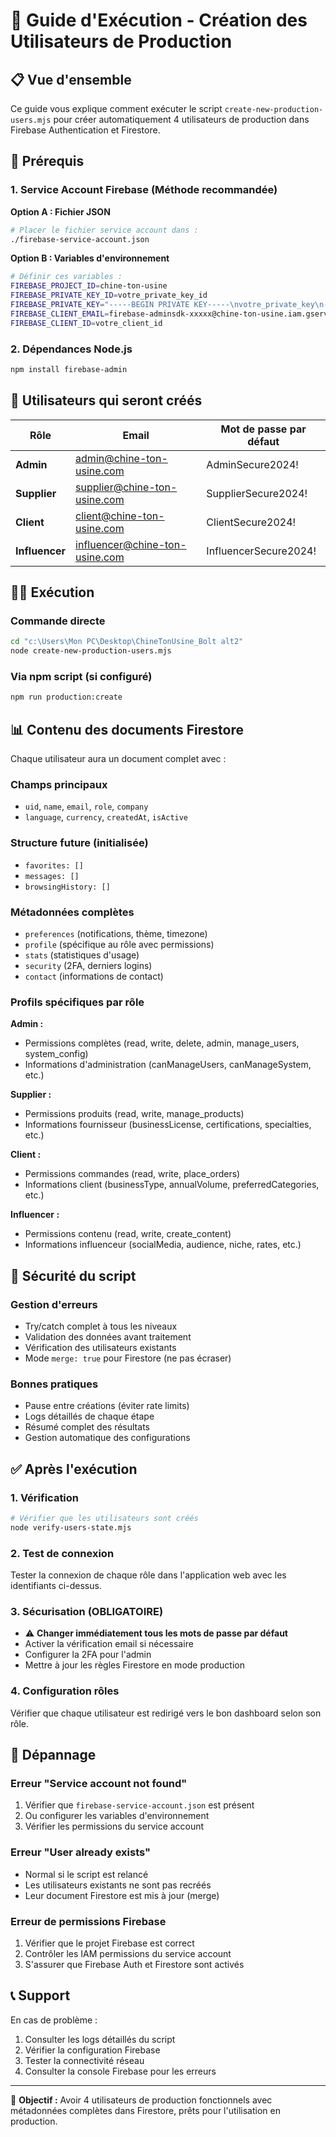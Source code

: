 # 🚀 Guide d'Exécution - Création des Utilisateurs de Production

## 📋 Vue d'ensemble

Ce guide vous explique comment exécuter le script `create-new-production-users.mjs` pour créer automatiquement 4 utilisateurs de production dans Firebase Authentication et Firestore.

## 🔧 Prérequis

### 1. Service Account Firebase (Méthode recommandée)

**Option A : Fichier JSON**
```bash
# Placer le fichier service account dans :
./firebase-service-account.json
```

**Option B : Variables d'environnement**
```bash
# Définir ces variables :
FIREBASE_PROJECT_ID=chine-ton-usine
FIREBASE_PRIVATE_KEY_ID=votre_private_key_id
FIREBASE_PRIVATE_KEY="-----BEGIN PRIVATE KEY-----\nvotre_private_key\n-----END PRIVATE KEY-----\n"
FIREBASE_CLIENT_EMAIL=firebase-adminsdk-xxxxx@chine-ton-usine.iam.gserviceaccount.com
FIREBASE_CLIENT_ID=votre_client_id
```

### 2. Dépendances Node.js
```bash
npm install firebase-admin
```

## 👥 Utilisateurs qui seront créés

| Rôle | Email | Mot de passe par défaut |
|------|-------|------------------------|
| **Admin** | admin@chine-ton-usine.com | AdminSecure2024! |
| **Supplier** | supplier@chine-ton-usine.com | SupplierSecure2024! |
| **Client** | client@chine-ton-usine.com | ClientSecure2024! |
| **Influencer** | influencer@chine-ton-usine.com | InfluencerSecure2024! |

## 🏃‍♂️ Exécution

### Commande directe
```bash
cd "c:\Users\Mon PC\Desktop\ChineTonUsine_Bolt alt2"
node create-new-production-users.mjs
```

### Via npm script (si configuré)
```bash
npm run production:create
```

## 📊 Contenu des documents Firestore

Chaque utilisateur aura un document complet avec :

### Champs principaux
- `uid`, `name`, `email`, `role`, `company`
- `language`, `currency`, `createdAt`, `isActive`

### Structure future (initialisée)
- `favorites: []`
- `messages: []` 
- `browsingHistory: []`

### Métadonnées complètes
- `preferences` (notifications, thème, timezone)
- `profile` (spécifique au rôle avec permissions)
- `stats` (statistiques d'usage)
- `security` (2FA, derniers logins)
- `contact` (informations de contact)

### Profils spécifiques par rôle

**Admin :**
- Permissions complètes (read, write, delete, admin, manage_users, system_config)
- Informations d'administration (canManageUsers, canManageSystem, etc.)

**Supplier :**
- Permissions produits (read, write, manage_products)
- Informations fournisseur (businessLicense, certifications, specialties, etc.)

**Client :**
- Permissions commandes (read, write, place_orders)
- Informations client (businessType, annualVolume, preferredCategories, etc.)

**Influencer :**
- Permissions contenu (read, write, create_content)
- Informations influenceur (socialMedia, audience, niche, rates, etc.)

## 🔐 Sécurité du script

### Gestion d'erreurs
- Try/catch complet à tous les niveaux
- Validation des données avant traitement
- Vérification des utilisateurs existants
- Mode `merge: true` pour Firestore (ne pas écraser)

### Bonnes pratiques
- Pause entre créations (éviter rate limits)
- Logs détaillés de chaque étape
- Résumé complet des résultats
- Gestion automatique des configurations

## ✅ Après l'exécution

### 1. Vérification
```bash
# Vérifier que les utilisateurs sont créés
node verify-users-state.mjs
```

### 2. Test de connexion
Tester la connexion de chaque rôle dans l'application web avec les identifiants ci-dessus.

### 3. Sécurisation (OBLIGATOIRE)
- ⚠️ **Changer immédiatement tous les mots de passe par défaut**
- Activer la vérification email si nécessaire
- Configurer la 2FA pour l'admin
- Mettre à jour les règles Firestore en mode production

### 4. Configuration rôles
Vérifier que chaque utilisateur est redirigé vers le bon dashboard selon son rôle.

## 🚨 Dépannage

### Erreur "Service account not found"
1. Vérifier que `firebase-service-account.json` est présent
2. Ou configurer les variables d'environnement
3. Vérifier les permissions du service account

### Erreur "User already exists"
- Normal si le script est relancé
- Les utilisateurs existants ne sont pas recréés
- Leur document Firestore est mis à jour (merge)

### Erreur de permissions Firebase
1. Vérifier que le projet Firebase est correct
2. Contrôler les IAM permissions du service account
3. S'assurer que Firebase Auth et Firestore sont activés

## 📞 Support

En cas de problème :
1. Consulter les logs détaillés du script
2. Vérifier la configuration Firebase
3. Tester la connectivité réseau
4. Consulter la console Firebase pour les erreurs

---

🎯 **Objectif :** Avoir 4 utilisateurs de production fonctionnels avec métadonnées complètes dans Firestore, prêts pour l'utilisation en production.

